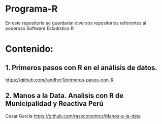 # Programa-R
En este repositorio se guardarán diversos repositorios referentes al poderoso Software Estadístico R

# Contenido:
## 1. Primeros pasos con R en el análisis de datos.   
https://github.com/randher1/primeros-pasos-con-R 

## 2. Manos a la Data. Analisis con R de Municipalidad y Reactiva Perú
Cesar García
https://github.com/raseconomics/Manos-a-la-data

